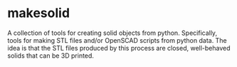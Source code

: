 # makesolid

A collection of tools for creating solid objects from python. Specifically, tools for making STL files and/or OpenSCAD scripts from python data. The idea is that the STL files produced by this process are closed, well-behaved solids that can be 3D printed.